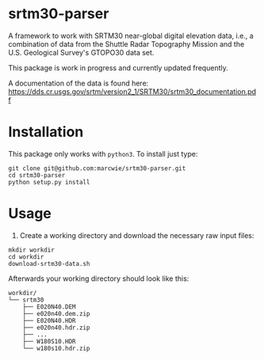 # srtm30-parser
A framework to work with SRTM30 near-global digital elevation data, i.e., a combination of data from the Shuttle Radar Topography Mission and the U.S. Geological Survey's GTOPO30 data set. 

This package is work in progress and currently updated frequently.

A documentation of the data is found here: https://dds.cr.usgs.gov/srtm/version2_1/SRTM30/srtm30_documentation.pdf

# Installation

This package only works with `python3`. To install just type:
```
git clone git@github.com:marcwie/srtm30-parser.git
cd srtm30-parser
python setup.py install
```

# Usage

1. Create a working directory and download the necessary raw input files:
  ```
  mkdir workdir
  cd workdir
  download-srtm30-data.sh
  ```
  
  Afterwards your working directory should look like this:
  ```
  workdir/
  └── srtm30
      ├── E020N40.DEM
      ├── e020n40.dem.zip
      ├── E020N40.HDR
      ├── e020n40.hdr.zip
      ├── ...
      ├── W180S10.HDR
      └── w180s10.hdr.zip
  ```

